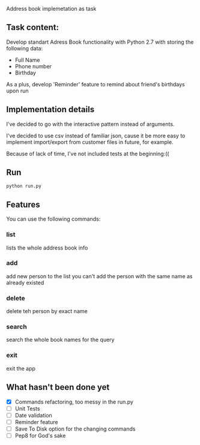 Address book implemetation as task

## Task content:

Develop standart Adress Book functionality with Python 2.7 with storing the following data:
- Full Name
- Phone number
- Birthday

As a plus, develop 'Reminder' feature to remind about friend's birthdays upon run

## Implementation details

I've decided to go with the interactive pattern instead of arguments.

I've decided to use csv instead of familiar json, cause it be more easy to implement import/export from customer files in future, for example.

Because of lack of time, I've not included tests at the beginning:((

## Run

```
python run.py
```

## Features

You can use the following commands:

### list
lists the whole address book info

### add
add new person to the list
you can't add the person with the same name as already existed

### delete
delete teh person by exact name

### search
search the whole book names for the query

### exit
exit the app

## What hasn't been done yet

- [x] Commands refactoring, too messy in the run.py
- [ ] Unit Tests
- [ ] Date validation
- [ ] Reminder feature
- [ ] Save To Disk option for the changing commands
- [ ] Pep8 for God's sake